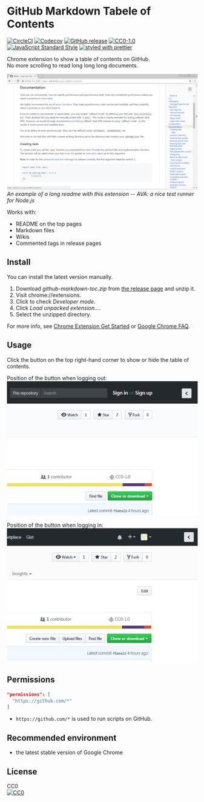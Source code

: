 # GitHub Markdown Tabele of Contents
[![CircleCI](https://img.shields.io/circleci/project/github/otariidae/github-markdown-toc.svg?style=flat-square)](https://circleci.com/gh/otariidae/github-markdown-toc)
[![Codecov](https://img.shields.io/codecov/c/github/otariidae/github-markdown-toc.svg?style=flat-square)](https://codecov.io/gh/otariidae/github-markdown-toc)
[![GitHub release](https://img.shields.io/github/release/otariidae/github-markdown-toc.svg?style=flat-square)](https://github.com/otariidae/github-markdown-toc/releases)
[![CC0-1.0](https://img.shields.io/badge/license-CC0-orange.svg?style=flat-square)](http://creativecommons.org/publicdomain/zero/1.0/)
[![JavaScript Standard Style](https://img.shields.io/badge/code_style-standard-yellow.svg?style=flat-square)](https://standardjs.com/)
[![styled with prettier](https://img.shields.io/badge/styled_with-prettier-ff69b4.svg?style=flat-square)](https://github.com/prettier/prettier)

Chrome extension to show a table of contents on GitHub.  
No more scrolling to read long long long documents.

![this app on GitHub](docs/screenshot.png)  
*An example of a long readme with this extension -- AVA: a nice test runner for Node.js*

Works with:
- README on the top pages
- Markdown files
- Wikis
- Commented tags in release pages

## Install
You can install the latest version manually.

1. Download *github-markdown-toc.zip* from [the release page](https://github.com/otariidae/github-markdown-toc/releases) and unzip it.
2. Visit chrome://extensions.
3. Click to check *Developer mode*.
4. Click *Load unpacked extension...*.
5. Select the unzipped directory.

For more info, see [Chrome Extension Get Started](https://developer.chrome.com/extensions/getstarted#unpacked) or [Google Chrome FAQ](https://developer.chrome.com/extensions/faq#faq-dev-01).

## Usage
Click the button on the top right-hand corner to show or hide the table of contents.

Position of the button when logging out:  
![the button when logging out](docs/button-logout.png)

Position of the button when logging in:  
![the button when logging in](docs/button-login.png)

## Permissions
```json
"permissions": [
  "https://github.com/*"
]
```
- `https://github.com/*` is used to run scripts on GitHub.

## Recommended environment
- the latest stable version of Google Chrome

## License
CC0  
[![CC0](https://licensebuttons.net/p/zero/1.0/88x31.png "CC0")](http://creativecommons.org/publicdomain/zero/1.0/)
